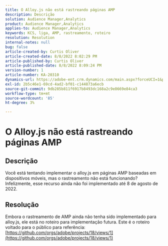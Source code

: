 ```yaml
---
title: O Alloy.js não está rastreando páginas AMP
description: Descrição
solution: Audience Manager,Analytics
product: Audience Manager,Analytics
applies-to: Audience Manager,Analytics
keywords: KCS, liga, AMP, rastreamento, roteiro
resolution: Resolution
internal-notes: null
bug: false
article-created-by: Curtis Oliver
article-created-date: 8/8/2022 8:02:29 PM
article-published-by: Curtis Oliver
article-published-date: 8/8/2022 8:09:24 PM
version-number: 1
article-number: KA-20310
dynamics-url: https://adobe-ent.crm.dynamics.com/main.aspx?forceUCI=1&pagetype=entityrecord&etn=knowledgearticle&id=e0519906-5517-ed11-b83e-0022480868ff
exl-id: 2b5c46e1-69cd-4ad2-bf01-c144873a6ecb
source-git-commit: 9db285b811f6917b8493dc168a2c9e8669e84ca3
workflow-type: tm+mt
source-wordcount: '85'
ht-degree: 3%

---
```


# O Alloy.js não está rastreando páginas AMP

## Descrição


Você está tentando implementar o alloy.js em páginas AMP baseadas em dispositivos móveis, mas o rastreamento não está funcionando? Infelizmente, esse recurso ainda não foi implementado até 8 de agosto de 2022.


## Resolução


Embora o rastreamento de AMP ainda não tenha sido implementado para alloy.js, ele está no roteiro para implementação futura. Este é o roteiro voltado para o público para referência: [https://github.com/orgs/adobe/projects/18/views/1](https://github.com/orgs/adobe/projects/18/views/1)
